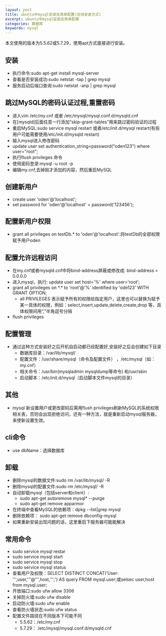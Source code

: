 ```yaml
---
layout: post
title: ubuntu中mysql安装及简单配置(在线安装方式)
excerpt: ubuntu中mysql安装及简单配置
categories: 数据库
keywords: mysql
---
```

本文使用的版本为5.5.62或5.7.29，使用apt方式直接进行安装。
## 安装
- 执行命令:sudo apt-get install mysql-server
- 查看是否安装成功:sudo netstat -tap | grep mysql
- 服务启动后端口查询:sudo netstat -anp | grep mysql

## 跳过MySQL的密码认证过程,重置密码
- 进入vim /etc/my.cnf 或者 /etc/mysql/mysql.conf.d/mysqld.cnf
- 在[mysqld]后面任意一行添加“skip-grant-tables”用来跳过密码验证的过程
- 重启MySQL:sudo service mysql restart 或者/etc/init.d/mysql restart(有些用户可能需要使用/etc/init.d/mysqld restart)
- 输入mysql进入修改密码
- update user set authentication_string=password("oden123") where user="root";
- 执行flush privileges 命令
- 使用密码登录:mysql -u root -p
- 编辑my.cnf,去掉刚才添加的内容，然后重启MySQL

## 创建新用户
- create user 'oden'@'localhost';
- set password for 'oden'@'localhost' = password('123456');

## 配置新用户权限
- grant all privileges on testDb.* to 'oden'@'localhost':将testDb的全部权限赋予用户oden

## 配置允许远程访问
- 在my.cnf或者mysqld.cnf中将bind-address屏蔽或修改成: bind-address = 0.0.0.0
- 进入mysql，执行: update user set host='%' where user='root';
- grant all privileges on \*.\* to 'root'@'%' identified by 'ode123' WITH GRANT OPTION;
	- all PRIVILEGES 表示赋予所有的权限给指定用户，这里也可以替换为赋予某一具体的权限，例如：select,insert,update,delete,create,drop 等，具体权限间用“,”半角逗号分隔
- flush privileges

## 配置管理
- 通过这种方式安装好之后开机自启动都已经配置好,安装好之后会创建如下目录
	- 数据库目录：/var/lib/mysql/
	- 配置文件：/usr/share/mysql（命令及配置文件） ，/etc/mysql（如：my.cnf）
	- 相关命令：/usr/bin(mysqladmin mysqldump等命令) 和/usr/sbin
	- 启动脚本：/etc/init.d/mysql（启动脚本文件mysql的目录）

## 其他
- mysql 新设置用户或更改密码后需用flush privileges刷新MySQL的系统权限相关表，否则会出现拒绝访问，还有一种方法，就是重新启动mysql服务器，来使新设置生效。

## cli命令
- use dbName：选择数据库

## 卸载
- 删除mysql的数据文件:sudo rm /var/lib/mysql/ -R
- 删除mysql的配置文件:sudo rm /etc/mysql/ -R
- 自动卸载mysql（包括server和client）:
    - sudo apt-get autoremove mysql* --purge
    - sudo apt-get remove apparmor
- 在终端中查看MySQL的依赖项：dpkg --list|grep mysql
- 删除依赖项： sudo apt-get remove dbconfig-mysql
- 如果重新安装出现问题的话，这里重启下服务器可能能解决
## 常用命令
- sudo service mysql restar
- sudo service mysql start
- sudo service mysql stop
- sudo service mysql status
- 查看用户及权限：SELECT DISTINCT CONCAT('User: ''',user,'''@''',host,''';') AS query FROM mysql.user;或selsec user,host from mysql.user;
- 开放端口:sudo ufw allow 3306
- 关掉防火墙:sudo ufw disable
- 启动防火墙:sudo ufw enable
- 查看防火墙状态:sudo ufw status
- 配置文件路径在不同版本下可能不同
	- 5.5.62：/etc/my.cnf
	- 5.7.29： /etc/mysql/mysql.conf.d/mysqld.cnf
